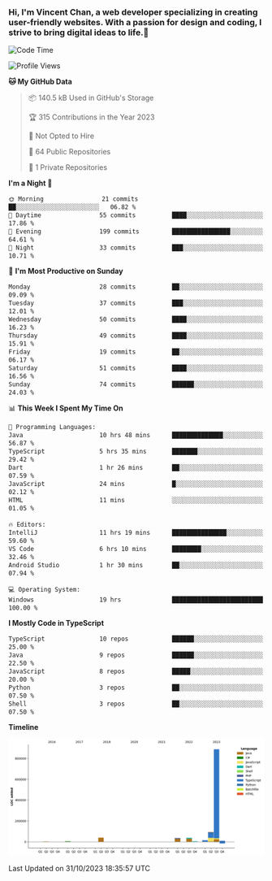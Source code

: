 ### Hi, I'm Vincent Chan, a web developer specializing in creating user-friendly websites. With a passion for design and coding, I strive to bring digital ideas to life.👋

<!--
**hkvincent/hkvincent** is a ✨ _special_ ✨ repository because its `README.md` (this file) appears on your GitHub profile.

Here are some ideas to get you started:

- 🔭 I’m currently working on ...
- 🌱 I’m currently learning ...
- 👯 I’m looking to collaborate on ...
- 🤔 I’m looking for help with ...
- 💬 Ask me about ...
- 📫 How to reach me: ...
- 😄 Pronouns: ...
- ⚡ Fun fact: ...
-->
<!--START_SECTION:waka-->
![Code Time](http://img.shields.io/badge/Code%20Time-572%20hrs%2027%20mins-blue)

![Profile Views](http://img.shields.io/badge/Profile%20Views-0-blue)

**🐱 My GitHub Data** 

> 📦 140.5 kB Used in GitHub's Storage 
 > 
> 🏆 315 Contributions in the Year 2023
 > 
> 🚫 Not Opted to Hire
 > 
> 📜 64 Public Repositories 
 > 
> 🔑 1 Private Repositories 
 > 
**I'm a Night 🦉** 

```text
🌞 Morning                21 commits          ██░░░░░░░░░░░░░░░░░░░░░░░   06.82 % 
🌆 Daytime                55 commits          ████░░░░░░░░░░░░░░░░░░░░░   17.86 % 
🌃 Evening                199 commits         ████████████████░░░░░░░░░   64.61 % 
🌙 Night                  33 commits          ███░░░░░░░░░░░░░░░░░░░░░░   10.71 % 
```
📅 **I'm Most Productive on Sunday** 

```text
Monday                   28 commits          ██░░░░░░░░░░░░░░░░░░░░░░░   09.09 % 
Tuesday                  37 commits          ███░░░░░░░░░░░░░░░░░░░░░░   12.01 % 
Wednesday                50 commits          ████░░░░░░░░░░░░░░░░░░░░░   16.23 % 
Thursday                 49 commits          ████░░░░░░░░░░░░░░░░░░░░░   15.91 % 
Friday                   19 commits          ██░░░░░░░░░░░░░░░░░░░░░░░   06.17 % 
Saturday                 51 commits          ████░░░░░░░░░░░░░░░░░░░░░   16.56 % 
Sunday                   74 commits          ██████░░░░░░░░░░░░░░░░░░░   24.03 % 
```


📊 **This Week I Spent My Time On** 

```text
💬 Programming Languages: 
Java                     10 hrs 48 mins      ██████████████░░░░░░░░░░░   56.87 % 
TypeScript               5 hrs 35 mins       ███████░░░░░░░░░░░░░░░░░░   29.42 % 
Dart                     1 hr 26 mins        ██░░░░░░░░░░░░░░░░░░░░░░░   07.59 % 
JavaScript               24 mins             █░░░░░░░░░░░░░░░░░░░░░░░░   02.12 % 
HTML                     11 mins             ░░░░░░░░░░░░░░░░░░░░░░░░░   01.05 % 

🔥 Editors: 
IntelliJ                 11 hrs 19 mins      ███████████████░░░░░░░░░░   59.60 % 
VS Code                  6 hrs 10 mins       ████████░░░░░░░░░░░░░░░░░   32.46 % 
Android Studio           1 hr 30 mins        ██░░░░░░░░░░░░░░░░░░░░░░░   07.94 % 

💻 Operating System: 
Windows                  19 hrs              █████████████████████████   100.00 % 
```

**I Mostly Code in TypeScript** 

```text
TypeScript               10 repos            ██████░░░░░░░░░░░░░░░░░░░   25.00 % 
Java                     9 repos             ██████░░░░░░░░░░░░░░░░░░░   22.50 % 
JavaScript               8 repos             █████░░░░░░░░░░░░░░░░░░░░   20.00 % 
Python                   3 repos             ██░░░░░░░░░░░░░░░░░░░░░░░   07.50 % 
Shell                    3 repos             ██░░░░░░░░░░░░░░░░░░░░░░░   07.50 % 
```



**Timeline**

![Lines of Code chart](https://raw.githubusercontent.com/hkvincent/hkvincent/main/assets/bar_graph.png)


 Last Updated on 31/10/2023 18:35:57 UTC
<!--END_SECTION:waka-->
